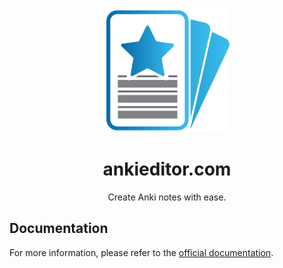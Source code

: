 <p align="center">
  <img src="public/ankieditor_logo.svg" alt="AnkiEditor Logo" width="200"/>
</p>

<h1 align="center">ankieditor.com</h1>

<p align="center">
  Create Anki notes with ease.
</p>

## Documentation

For more information, please refer to the [official documentation](https://medium.com/swlh/introducing-ankieditor-com-an-open-source-text-interface-for-anki-79ae916f1127).
